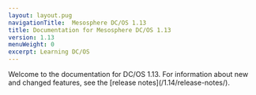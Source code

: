 ```yaml
---
layout: layout.pug
navigationTitle:  Mesosphere DC/OS 1.13
title: Documentation for Mesosphere DC/OS 1.13
version: 1.13
menuWeight: 0
excerpt: Learning DC/OS
---
```


Welcome to the documentation for DC/OS 1.13. For information about new and changed features, see the [release notes]\(/1.14/release-notes/).
